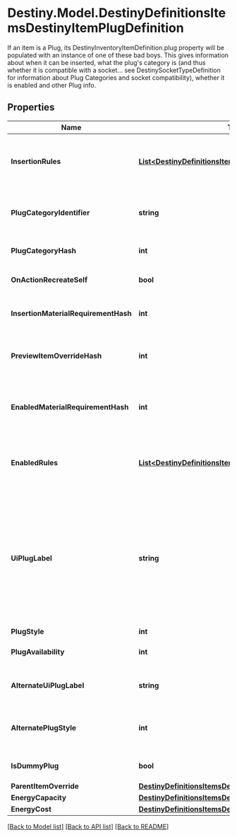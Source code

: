 # Destiny.Model.DestinyDefinitionsItemsDestinyItemPlugDefinition
If an item is a Plug, its DestinyInventoryItemDefinition.plug property will be populated with an instance of one of these bad boys.  This gives information about when it can be inserted, what the plug's category is (and thus whether it is compatible with a socket... see DestinySocketTypeDefinition for information about Plug Categories and socket compatibility), whether it is enabled and other Plug info.

## Properties

Name | Type | Description | Notes
------------ | ------------- | ------------- | -------------
**InsertionRules** | [**List&lt;DestinyDefinitionsItemsDestinyPlugRuleDefinition&gt;**](DestinyDefinitionsItemsDestinyPlugRuleDefinition.md) | The rules around when this plug can be inserted into a socket, aside from the socket&#39;s individual restrictions.  The live data DestinyItemPlugComponent.insertFailIndexes will be an index into this array, so you can pull out the failure strings appropriate for the user. | [optional] 
**PlugCategoryIdentifier** | **string** | The string identifier for the plug&#39;s category. Use the socket&#39;s DestinySocketTypeDefinition.plugWhitelist to determine whether this plug can be inserted into the socket. | [optional] 
**PlugCategoryHash** | **int** | The hash for the plugCategoryIdentifier. You can use this instead if you wish: I put both in the definition for debugging purposes. | [optional] 
**OnActionRecreateSelf** | **bool** | If you successfully socket the item, this will determine whether or not you get \&quot;refunded\&quot; on the plug. | [optional] 
**InsertionMaterialRequirementHash** | **int** | If inserting this plug requires materials, this is the hash identifier for looking up the DestinyMaterialRequirementSetDefinition for those requirements. | [optional] 
**PreviewItemOverrideHash** | **int** | In the game, if you&#39;re inspecting a plug item directly, this will be the item shown with the plug attached. Look up the DestinyInventoryItemDefinition for this hash for the item. | [optional] 
**EnabledMaterialRequirementHash** | **int** | It&#39;s not enough for the plug to be inserted. It has to be enabled as well. For it to be enabled, it may require materials. This is the hash identifier for the DestinyMaterialRequirementSetDefinition for those requirements, if there is one. | [optional] 
**EnabledRules** | [**List&lt;DestinyDefinitionsItemsDestinyPlugRuleDefinition&gt;**](DestinyDefinitionsItemsDestinyPlugRuleDefinition.md) | The rules around whether the plug, once inserted, is enabled and providing its benefits.  The live data DestinyItemPlugComponent.enableFailIndexes will be an index into this array, so you can pull out the failure strings appropriate for the user. | [optional] 
**UiPlugLabel** | **string** | Plugs can have arbitrary, UI-defined identifiers that the UI designers use to determine the style applied to plugs. Unfortunately, we have neither a definitive list of these labels nor advance warning of when new labels might be applied or how that relates to how they get rendered. If you want to, you can refer to known labels to change your own styles: but know that new ones can be created arbitrarily, and we have no way of associating the labels with any specific UI style guidance... you&#39;ll have to piece that together on your end. Or do what we do, and just show plugs more generically, without specialized styles. | [optional] 
**PlugStyle** | **int** |  | [optional] 
**PlugAvailability** | **int** | Indicates the rules about when this plug can be used. See the PlugAvailabilityMode enumeration for more information! | [optional] 
**AlternateUiPlugLabel** | **string** | If the plug meets certain state requirements, it may have an alternative label applied to it. This is the alternative label that will be applied in such a situation. | [optional] 
**AlternatePlugStyle** | **int** | The alternate plug of the plug: only applies when the item is in states that only the server can know about and control, unfortunately. See AlternateUiPlugLabel for the related label info. | [optional] 
**IsDummyPlug** | **bool** | If TRUE, this plug is used for UI display purposes only, and doesn&#39;t have any interesting effects of its own. | [optional] 
**ParentItemOverride** | [**DestinyDefinitionsItemsDestinyParentItemOverride**](DestinyDefinitionsItemsDestinyParentItemOverride.md) |  | [optional] 
**EnergyCapacity** | [**DestinyDefinitionsItemsDestinyEnergyCapacityEntry**](DestinyDefinitionsItemsDestinyEnergyCapacityEntry.md) |  | [optional] 
**EnergyCost** | [**DestinyDefinitionsItemsDestinyEnergyCostEntry**](DestinyDefinitionsItemsDestinyEnergyCostEntry.md) |  | [optional] 

[[Back to Model list]](../README.md#documentation-for-models) [[Back to API list]](../README.md#documentation-for-api-endpoints) [[Back to README]](../README.md)

